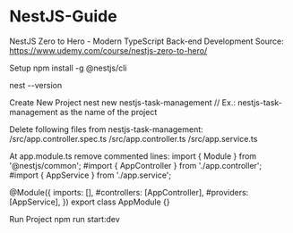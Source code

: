 # NestJS-Guide

NestJS Zero to Hero - Modern TypeScript Back-end Development
Source: https://www.udemy.com/course/nestjs-zero-to-hero/

Setup
npm install -g @nestjs/cli

nest --version

Create New Project
nest new nestjs-task-management // Ex.: nestjs-task-management as the name of the project

Delete following files from nestjs-task-management:
/src/app.controller.spec.ts
/src/app.controller.ts
/src/app.service.ts

At app.module.ts remove commented lines:
import { Module } from '@nestjs/common';
#import { AppController } from './app.controller';
#import { AppService } from './app.service';

@Module({
imports: [],
#controllers: [AppController],
#providers: [AppService],
})
export class AppModule {}

Run Project
npm run start:dev
